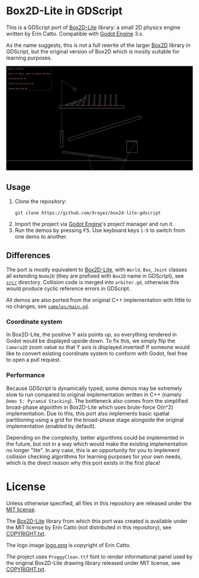 # Box2D-Lite in GDScript

This is a GDScript port of
[Box2D-Lite](https://github.com/erincatto/box2d-lite) library: a small 2D
physics engine written by Erin Catto. Compatible with
[Godot Engine](https://godotengine.org/) 3.x.

As the name suggests, this is not a full rewrite of the larger
[Box2D](https://box2d.org/) library in GDScript, but the original version of
Box2D which is mostly suitable for learning purposes.

![Box2D-Lite Demos](samples/img/demos.png)

## Usage

1. Clone the repository:
   ```
   git clone https://github.com/Xrayez/box2d-lite-gdscript
   ```
2. Import the project via [Godot Engine](https://godotengine.org/)'s project
   manager and run it.
3. Run the demos by pressing <kbd>F5</kbd>. Use keyboard keys `1-9` to switch
   from one demo to another.

## Differences

The port is mostly equivalent to
[Box2D-Lite](https://github.com/erincatto/box2d-lite), with `World`, `Box`,
`Joint` classes all extending `Node2D` (they are prefixed with `Box2D` name in
GDScript), see [`src/`](src/) directory. Collision code is merged into
`arbiter.gd`, otherwise this would produce cyclic reference errors in
GDScript.

All demos are also ported from the original C++ implementation with little to no
changes, see [`samples/main.gd`](samples/main.gd).

### Coordinate system

In Box2D-Lite, the positive Y axis points up, so everything rendered in Godot
would be displayed upside down. To fix this, we simply flip the `Camera2D` zoom
value so that Y axis is displayed inverted! If someone would like to convert
existing coordinate system to conform with Godot, feel free to open a pull
request.

### Performance

Because GDScript is dynamically typed, some demos may be extremely slow to run
compared to original implementation written in C++ (namely
`Demo 5: Pyramid Stacking`). The bottleneck also comes from the simplified
broad-phase algorithm in Box2D-Lite which uses brute-force O(n^2)
implementation. Due to this, this port also implements basic spatial
partitioning using a grid for the broad-phase stage alongside the original
implementation (enabled by default).

Depending on the complexity, better algorithms could be implemented in the
future, but not in a way which would make the existing implementation no longer
"lite". In any case, this is an opportunity for you to implement collision
checking algorithms for learning purposes for your own needs, which is the
direct reason why this port exists in the first place!

# License

Unless otherwise specified, all files in this repository are released under the
[MIT license](LICENSE.txt).

The [Box2D-Lite](https://github.com/erincatto/box2d-lite) library from which
this port was created is available under the MIT license by Erin Catto (not
distributed in this repository), see [COPYRIGHT.txt](COPYRIGHT.txt).

The logo image [logo.png](logo.png) is copyright of Erin Catto.

The project uses `ProggyClean.ttf` font to render informational panel used by
the original Box2D-Lite drawing library released under MIT license, see
[COPYRIGHT.txt](COPYRIGHT.txt).
